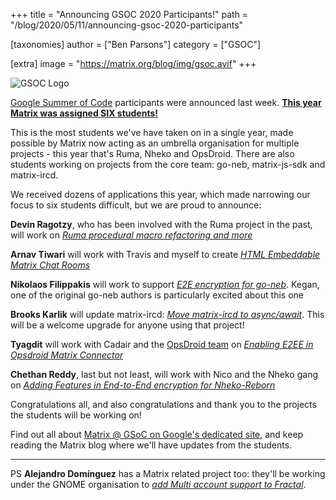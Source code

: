 +++
title = "Announcing GSOC 2020 Participants!"
path = "/blog/2020/05/11/announcing-gsoc-2020-participants"

[taxonomies]
author = ["Ben Parsons"]
category = ["GSOC"]

[extra]
image = "https://matrix.org/blog/img/gsoc.avif"
+++

![GSOC Logo](/blog/img/gsoc.avif)

[Google Summer of Code](https://summerofcode.withgoogle.com/) participants were announced last week. **[This year Matrix was assigned SIX students!](https://summerofcode.withgoogle.com/organizations/6060943798173696/)**

This is the most students we've have taken on in a single year, made possible by Matrix now acting as an umbrella organisation for multiple projects - this year that's Ruma, Nheko and OpsDroid. There are also students working on projects from the core team: go-neb, matrix-js-sdk and matrix-ircd.

We received dozens of applications this year, which made narrowing our focus to six students difficult, but we are proud to announce:

**Devin Ragotzy**, who has been involved with the Ruma project in the past, will work on *[Ruma procedural macro refactoring and more](https://summerofcode.withgoogle.com/projects/#4756651216732160)*

**Arnav Tiwari** will work with Travis and myself to create *[HTML Embeddable Matrix Chat Rooms](https://summerofcode.withgoogle.com/projects/#5751467312414720)*

**Nikolaos Filippakis** will work to support *[E2E encryption for go-neb](https://summerofcode.withgoogle.com/projects/#5910277670830080)*. Kegan, one of the original go-neb authors is particularly excited about this one

**Brooks Karlik** will update matrix-ircd: *[Move matrix-ircd to async/await](https://summerofcode.withgoogle.com/projects/#5911643604647936)*. This will be a welcome upgrade for anyone using that project!

**Tyagdit** will work with Cadair and the [OpsDroid team](/blog/2020/05/01/this-week-in-matrix-2020-05-01) on *[Enabling E2EE in Opsdroid Matrix Connector](https://summerofcode.withgoogle.com/projects/#6107552447725568)*

**Chethan Reddy**, last but not least, will work with Nico and the Nheko gang on *[Adding Features in End-to-End encryption for Nheko-Reborn](https://summerofcode.withgoogle.com/projects/#6274781747347456)*

Congratulations all, and also congratulations and thank you to the projects the students will be working on!

Find out all about [Matrix @ GSoC on Google's dedicated site](https://summerofcode.withgoogle.com/organizations/6060943798173696/), and keep reading the Matrix blog where we'll have updates from the students.

---

PS **Alejandro Domínguez** has a Matrix related project too: they'll be working under the GNOME organisation to *[add Multi account support to Fractal](https://summerofcode.withgoogle.com/projects/#6726209787920384)*.
